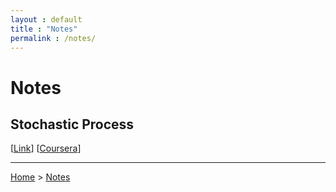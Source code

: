```yaml
---
layout : default
title : "Notes"
permalink : /notes/
---
```


# Notes

## Stochastic Process

[[Link](/notes/stochastic-process/)] [[Coursera](https://www.coursera.org/learn/stochasticprocesses)]

---

[Home](/) > [Notes](/notes/)